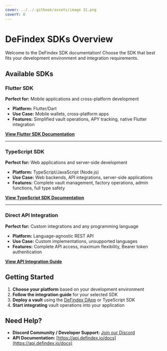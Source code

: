 ```yaml
---
cover: ../../.gitbook/assets/image 31.png
coverY: 0
---
```


# DeFindex SDKs Overview

Welcome to the DeFindex SDK documentation! Choose the SDK that best fits your development environment and integration requirements.

## Available SDKs

### Flutter SDK
**Perfect for:** Mobile applications and cross-platform development

- **Platform:** Flutter/Dart
- **Use Case:** Mobile wallets, cross-platform apps
- **Features:** Simplified vault operations, APY tracking, native Flutter integration

**[View Flutter SDK Documentation](../01-fluter-sdk.md)**

---

### TypeScript SDK  
**Perfect for:** Web applications and server-side development

- **Platform:** TypeScript/JavaScript (Node.js)
- **Use Case:** Web backends, API integrations, server-side applications
- **Features:** Complete vault management, factory operations, admin functions, full type safety

**[View TypeScript SDK Documentation](../02-defindex-sdk.md)**


---

### Direct API Integration
**Perfect for:** Custom integrations and any programming language

- **Platform:** Language-agnostic REST API
- **Use Case:** Custom implementations, unsupported languages
- **Features:** Complete API access, maximum flexibility, Bearer token authentication

**[View API Integration Guide](../api.md)**


## Getting Started

1. **Choose your platform** based on your development environment
2. **Follow the integration guide** for your selected SDK
3. **Deploy a vault** using the [DeFindex DApp](https://app.defindex.io/) or TypeScript SDK
4. **Start integrating** vault operations into your application

## Need Help?

- **Discord Community / Developer Support:** [Join our Discord](https://discord.gg/ftPKMPm38f)
- **API Documentation:** [https://api.defindex.io/docs](https://api.defindex.io/docs)